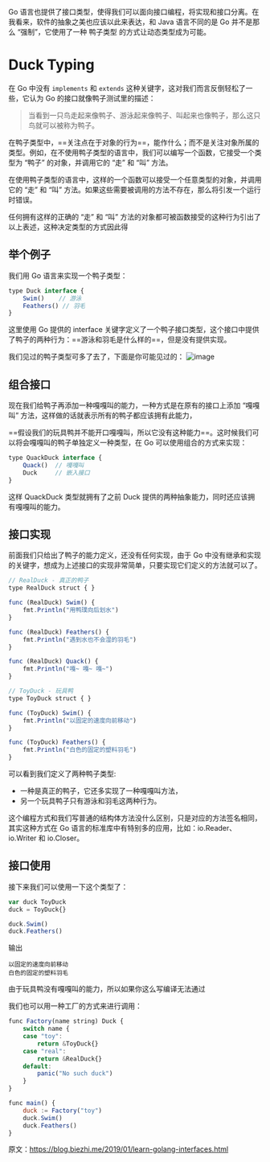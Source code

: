 
Go 语言也提供了接口类型，使得我们可以面向接口编程，将实现和接口分离。在我看来，软件的抽象之美也应该以此来表达，和 Java 语言不同的是 Go 并不是那么 “强制”，它使用了一种 鸭子类型 的方式让动态类型成为可能。

# Duck Typing
在 Go 中没有 `implements` 和 `extends` 这种关键字，这对我们而言反倒轻松了一些，它认为 Go 的接口就像鸭子测试里的描述：

> 当看到一只鸟走起来像鸭子、游泳起来像鸭子、叫起来也像鸭子，那么这只鸟就可以被称为鸭子。

在鸭子类型中，==关注点在于对象的行为==，能作什么；而不是关注对象所属的类型。例如，在不使用鸭子类型的语言中，我们可以编写一个函数，它接受一个类型为 “鸭子” 的对象，并调用它的 “走” 和 “叫” 方法。

在使用鸭子类型的语言中，这样的一个函数可以接受一个任意类型的对象，并调用它的 “走” 和 “叫” 方法。如果这些需要被调用的方法不存在，那么将引发一个运行时错误。

任何拥有这样的正确的 “走” 和 “叫” 方法的对象都可被函数接受的这种行为引出了以上表述，这种决定类型的方式因此得


## 举个例子
我们用 Go 语言来实现一个鸭子类型：


```js
type Duck interface {
    Swim()    // 游泳
    Feathers() // 羽毛
}
```

这里使用 Go 提供的 interface 关键字定义了一个鸭子接口类型，这个接口中提供了鸭子的两种行为：==游泳和羽毛是什么样的==，但是没有提供实现。

我们见过的鸭子类型可多了去了，下面是你可能见过的：
![image](https://blog-biezhi-me-1251171175.cos.ap-shanghai.myqcloud.com/public/images/2019/01/duck_types.png)

## 组合接口
现在我们给鸭子再添加一种嘎嘎叫的能力，一种方式是在原有的接口上添加 “嘎嘎叫” 方法，这样做的话就表示所有的鸭子都应该拥有此能力，

==假设我们的玩具鸭并不能开口嘎嘎叫，所以它没有这种能力==。这时候我们可以将会嘎嘎叫的鸭子单独定义一种类型，在 Go 可以使用组合的方式来实现：

```js
type QuackDuck interface {
    Quack()  // 嘎嘎叫
    Duck     // 嵌入接口
}
```

这样 QuackDuck 类型就拥有了之前 Duck 提供的两种抽象能力，同时还应该拥有嘎嘎叫的能力。


## 接口实现
前面我们只给出了鸭子的能力定义，还没有任何实现，由于 Go 中没有继承和实现的关键字，想成为上述接口的实现非常简单，只要实现它们定义的方法就可以了。


```js
// RealDuck - 真正的鸭子
type RealDuck struct { }

func (RealDuck) Swim() {
    fmt.Println("用鸭璞向后划水")
}

func (RealDuck) Feathers() {
    fmt.Println("遇到水也不会湿的羽毛")
}

func (RealDuck) Quack() {
    fmt.Println("嘎~ 嘎~ 嘎~")
}

// ToyDuck - 玩具鸭
type ToyDuck struct { }

func (ToyDuck) Swim() {
    fmt.Println("以固定的速度向前移动")
}

func (ToyDuck) Feathers() {
    fmt.Println("白色的固定的塑料羽毛")
}
```

可以看到我们定义了两种鸭子类型:
- 一种是真正的鸭子，它还多实现了一种嘎嘎叫方法，
- 另一个玩具鸭子只有游泳和羽毛这两种行为。

这个编程方式和我们写普通的结构体方法没什么区别，只是对应的方法签名相同，其实这种方式在 Go 语言的标准库中有特别多的应用，比如：io.Reader、io.Writer 和 io.Closer。

## 接口使用
接下来我们可以使用一下这个类型了：


```js
var duck ToyDuck
duck = ToyDuck{}

duck.Swim()
duck.Feathers()
```

输出


```
以固定的速度向前移动
白色的固定的塑料羽毛
```
由于玩具鸭没有嘎嘎叫的能力，所以如果你这么写编译无法通过


我们也可以用一种工厂的方式来进行调用：


```js
func Factory(name string) Duck {
    switch name {
    case "toy":
        return &ToyDuck{}
    case "real":
        return &RealDuck{}
    default:
        panic("No such duck")
    }
}

func main() {
    duck := Factory("toy")
    duck.Swim()
    duck.Feathers()
}
```


原文：https://blog.biezhi.me/2019/01/learn-golang-interfaces.html